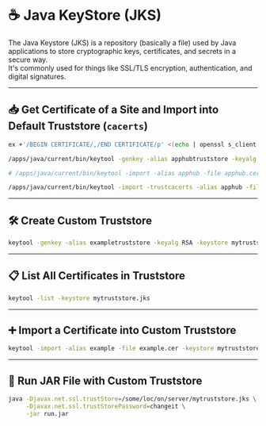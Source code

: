 # ☕ Java KeyStore (JKS)

The Java Keystore (JKS) is a repository (basically a file) used by Java applications to store cryptographic keys, certificates, and secrets in a secure way.  
It's commonly used for things like SSL/TLS encryption, authentication, and digital signatures.

---

## 📥 Get Certificate of a Site and Import into Default Truststore (`cacerts`)

```bash
ex +'/BEGIN CERTIFICATE/,/END CERTIFICATE/p' <(echo | openssl s_client -showcerts -connect webexapis.com:443) -scq > app.cer

/apps/java/current/bin/keytool -genkey -alias apphubtruststore -keyalg RSA -keystore apphub.jks

# /apps/java/current/bin/keytool -import -alias apphub -file apphub.cer -keystore apphub.jks -storepass apphub

/apps/java/current/bin/keytool -import -trustcacerts -alias apphub -file /users/esp/app.cer -keystore cacerts  
```

---

## 🛠️ Create Custom Truststore

```bash
keytool -genkey -alias exampletruststore -keyalg RSA -keystore mytruststore.jks
```

---

## 📋 List All Certificates in Truststore

```bash
keytool -list -keystore mytruststore.jks
```

---

## ➕ Import a Certificate into Custom Truststore

```bash
keytool -import -alias example -file example.cer -keystore mytruststore.jks -storepass changeit
```

---

## 🚀 Run JAR File with Custom Truststore

```bash
java -Djavax.net.ssl.trustStore=/some/loc/on/server/mytruststore.jks \
     -Djavax.net.ssl.trustStorePassword=changeit \
     -jar run.jar
```
